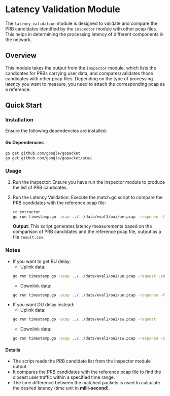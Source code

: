 # Latency Validation Module

The `latency_validation` module is designed to validate and compare the PRB candidates identified by the `inspector` module with other pcap files. This helps in determining the processing latency of different components in the network.

## Overview

This module takes the output from the `inspector` module, which lists the candidates for PRBs carrying user data, and compares/validates those candidates with other pcap files. Depending on the type of processing latency you want to measure, you need to attach the corresponding pcap as a reference.

## Quick Start

### Installation

Ensure the following dependencies are installed:

#### Go Dependencies

```sh
go get github.com/google/gopacket
go get github.com/google/gopacket/pcap
```

### Usage

1. Run the Inspector: Ensure you have run the inspector module to produce the list of PRB candidates.
2. Run the Latency Validation: Execute the match.go script to compare the PRB candidates with the reference pcap file:

    ```sh
    cd extractor
    go run timestamp.go -pcap ../../data/eval1/oai/ue.pcap -response -find_ru
    ```

    **Output**:
    This script generates latency measurements based on the comparison of PRB candidates and the reference pcap file, output as a file `result.csv`.

### Notes
- If you want to get RU delay:
  - Uplink data:
  ```sh
  go run timestamp.go -pcap ../../data/eval1/oai/ue.pcap -request -smaller -find_ru
  ```
  - Downlink data:
  ```sh
  go run timestamp.go -pcap ../../data/eval1/oai/ue.pcap -response -find_ru
  ```
- If you want DU delay instead:
  - Uplink data:
  ```sh
  go run timestamp.go -pcap ../../data/eval1/oai/sw.pcap -request
  ```
  - Downlink data:
  ```sh
  go run timestamp.go -pcap ../../data/eval1/oai/sw.pcap -response -smaller
  ```

#### Details
- The script reads the PRB candidate list from the inspector module output.
- It compares the PRB candidates with the reference pcap file to find the closest user traffic within a specified time range.
- The time difference between the matched packets is used to calculate the desired latency (time unit in **milli-second**).